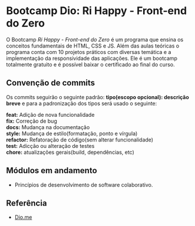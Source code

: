 
# Bootcamp Dio: Ri Happy - Front-end do Zero

O Bootcamp *Ri Happy - Front-end do Zero* é um programa que ensina os conceitos fundamentais de HTML, CSS e JS. Além das aulas teóricas o programa conta com 10 projetos práticos com diversas temática e a implementação da responsividade das aplicações.
Ele é um bootcamp totalmente gratuito e é possível baixar o certificado ao final do curso.


## Convenção de commits

Os commits seguirão o seguinte padrão: **tipo(escopo opcional): descrição breve** e para a padronização dos tipos será usado o seguinte:  

**feat:** Adição de nova funcionalidade  
**fix:** Correção de bug  
**docs:** Mudança na documentação  
**style:** Mudança de estilo(formatação, ponto e vírgula)  
**refactor:** Refatoração de código(sem alterar funcionalidade)  
**test:** Adicção ou alteração de testes  
**chore:** atualizações gerais(build, dependências, etc)  


## Módulos em andamento

- Princípios de desenvolvimento de software colaborativo.
## Referência

 - [Dio.me](https://www.dio.me/)

